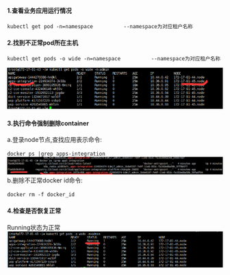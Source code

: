 #### **1.查看业务应用运行情况**

`kubectl get pod -n=namespace          --namespace为对应租户名称`

#### **2.找到不正常pod所在主机**

`kubectl get pods -o wide -n=namespace          --namespace为对应租户名称`

![](/assets/6.png)

#### **3.执行命令强制删除container**

a.登录node节点,查找应用表示命令:

`docker ps |grep apps-integration`![](/assets/21.png)b.删除不正常docker id命令:

`docker rm -f docker_id`

#### **4.检查是否恢复正常**

Running状态为正常![](/assets/7.png)


